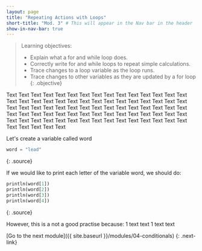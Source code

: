 ```yaml
---
layout: page
title: "Repeating Actions with Loops"
short-title: "Mod. 3" # This will appear in the Nav bar in the header
show-in-nav-bar: true
---
```


> Learning objectives:
> - Explain what a for and while loop does.
> - Correctly write for and while loops to repeat simple calculations.
> - Trace changes to a loop variable as the loop runs.
> - Trace changes to other variables as they are updated by a for loop
{: .objective}

Text Text Text Text Text Text Text Text Text Text Text Text Text Text Text Text Text Text Text Text Text Text Text Text Text Text Text Text Text Text Text Text Text Text Text Text Text Text Text Text Text Text Text Text Text Text Text Text Text Text Text Text Text Text Text Text Text Text Text Text Text Text Text Text Text Text Text Text Text Text Text Text Text Text Text Text Text Text Text Text 

Let's create a variable called word
```python
word = "lead"
```
{: .source}

If we would like to print each letter of the variable word, we should do:
```python
println(word[1])
println(word[2])
println(word[3])
println(word[4])
```
{: .source}

However, this is a not a good practise because:
1 text text
1 text text 


[Go to the next module]({{ site.baseurl }}/modules/04-conditionals)
{: .next-link}


